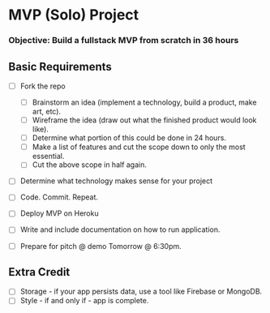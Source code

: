 
# MVP (Solo) Project

### Objective: Build a fullstack MVP from scratch in 36 hours

## Basic Requirements
- [ ] Fork the repo
  - [ ] Brainstorm an idea (implement a technology, build a product, make art, etc).
  - [ ] Wireframe the idea (draw out what the finished product would look like).
  - [ ] Determine what portion of this could be done in 24 hours.
  - [ ] Make a list of features and cut the scope down to only the most essential. 
  - [ ] Cut the above scope in half again.
- [ ] Determine what technology makes sense for your project 
- [ ] Code. Commit. Repeat. 
- [ ] Deploy MVP on Heroku 
- [ ] Write and include documentation on how to run application. 
- [ ] Prepare for pitch @ demo Tomorrow @ 6:30pm.


## Extra Credit

- [ ] Storage - if your app persists data, use a tool like Firebase or MongoDB. 
- [ ] Style - if and only if - app is complete. 
